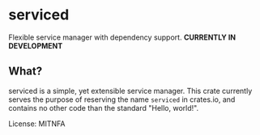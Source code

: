 # serviced

Flexible service manager with dependency support. **CURRENTLY IN DEVELOPMENT**

## What?
serviced is a simple, yet extensible service manager. This crate currently serves the purpose
of reserving the name `serviced` in crates.io, and contains no other code than the standard
"Hello, world!".

License: MITNFA

